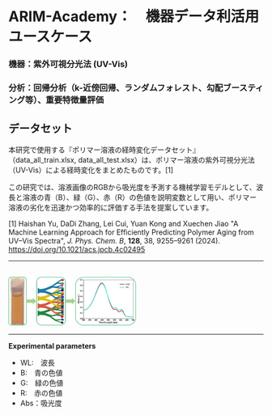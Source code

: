 # ARIM-Academy：　機器データ利活用ユースケース
### 機器：紫外可視分光法 (UV-Vis) 
### 分析：回帰分析（k-近傍回帰、ランダムフォレスト、勾配ブースティング等）、重要特徴量評価


## データセット
本研究で使用する『ポリマー溶液の経時変化データセット』（data_all_train.xlsx, data_all_test.xlsx）は、ポリマー溶液の紫外可視分光法（UV-Vis）による経時変化をまとめたものです。[1]

この研究では、溶液画像のRGBから吸光度を予測する機械学習モデルとして、波長と溶液の青（B）、緑（G）、赤（R）の色値を説明変数として用い、ポリマー溶液の劣化を迅速かつ効率的に評価する手法を提案しています。

[1] Haishan Yu, DaDi Zhang, Lei Cui, Yuan Kong and Xuechen Jiao "A Machine Learning Approach for Efficiently Predicting Polymer Aging from UV–Vis Spectra", *J. Phys. Chem. B*, **128**, 38, 9255–9261 (2024).   
https://doi.org/10.1021/acs.jpcb.4c02495

---
<br>  
<img src="./img/main_image.jpg" width="50%">
<br> 

---
**Experimental parameters**  
* WL:　波長 
* B:　青の色値
* G:　緑の色値
* R:　赤の色値
* Abs：吸光度